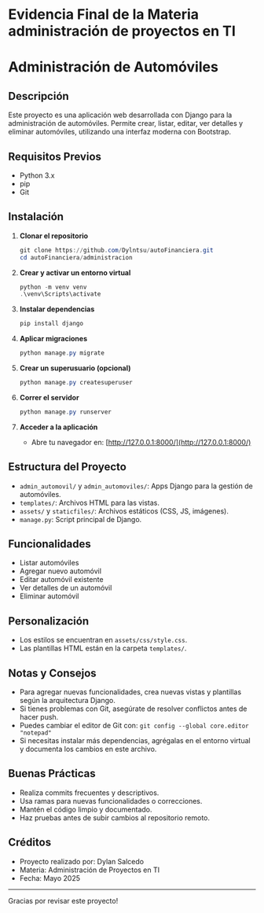 # Evidencia Final de la Materia administración de proyectos en TI

# Administración de Automóviles

## Descripción
Este proyecto es una aplicación web desarrollada con Django para la administración de automóviles. Permite crear, listar, editar, ver detalles y eliminar automóviles, utilizando una interfaz moderna con Bootstrap.

## Requisitos Previos
- Python 3.x
- pip
- Git

## Instalación

1. **Clonar el repositorio**
   ```powershell
   git clone https://github.com/Dylntsu/autoFinanciera.git
   cd autoFinanciera/administracion
   ```

2. **Crear y activar un entorno virtual**
   ```powershell
   python -m venv venv
   .\venv\Scripts\activate
   ```

3. **Instalar dependencias**
   ```powershell
   pip install django
   ```

4. **Aplicar migraciones**
   ```powershell
   python manage.py migrate
   ```

5. **Crear un superusuario (opcional)**
   ```powershell
   python manage.py createsuperuser
   ```

6. **Correr el servidor**
   ```powershell
   python manage.py runserver
   ```

7. **Acceder a la aplicación**
   - Abre tu navegador en: [http://127.0.0.1:8000/](http://127.0.0.1:8000/)

## Estructura del Proyecto

- `admin_automovil/` y `admin_automoviles/`: Apps Django para la gestión de automóviles.
- `templates/`: Archivos HTML para las vistas.
- `assets/` y `staticfiles/`: Archivos estáticos (CSS, JS, imágenes).
- `manage.py`: Script principal de Django.

## Funcionalidades

- Listar automóviles
- Agregar nuevo automóvil
- Editar automóvil existente
- Ver detalles de un automóvil
- Eliminar automóvil

## Personalización

- Los estilos se encuentran en `assets/css/style.css`.
- Las plantillas HTML están en la carpeta `templates/`.

## Notas y Consejos

- Para agregar nuevas funcionalidades, crea nuevas vistas y plantillas según la arquitectura Django.
- Si tienes problemas con Git, asegúrate de resolver conflictos antes de hacer push.
- Puedes cambiar el editor de Git con: `git config --global core.editor "notepad"`
- Si necesitas instalar más dependencias, agrégalas en el entorno virtual y documenta los cambios en este archivo.

## Buenas Prácticas

- Realiza commits frecuentes y descriptivos.
- Usa ramas para nuevas funcionalidades o correcciones.
- Mantén el código limpio y documentado.
- Haz pruebas antes de subir cambios al repositorio remoto.

## Créditos
- Proyecto realizado por: Dylan Salcedo
- Materia: Administración de Proyectos en TI
- Fecha: Mayo 2025

---

Gracias por revisar este proyecto!
